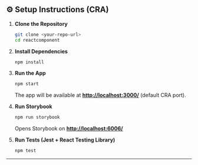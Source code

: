 
## ⚙️ Setup Instructions (CRA)

1. **Clone the Repository**

   ```bash
   git clone <your-repo-url>
   cd reactcomponent
   ```

2. **Install Dependencies**

   ```bash
   npm install
   ```

3. **Run the App**

   ```bash
   npm start
   ```

   The app will be available at **[http://localhost:3000/](http://localhost:3000/)** (default CRA port).

4. **Run Storybook**

   ```bash
   npm run storybook
   ```

   Opens Storybook on **[http://localhost:6006/](http://localhost:6006/)**

5. **Run Tests (Jest + React Testing Library)**

   ```bash
   npm test
   ```

---
